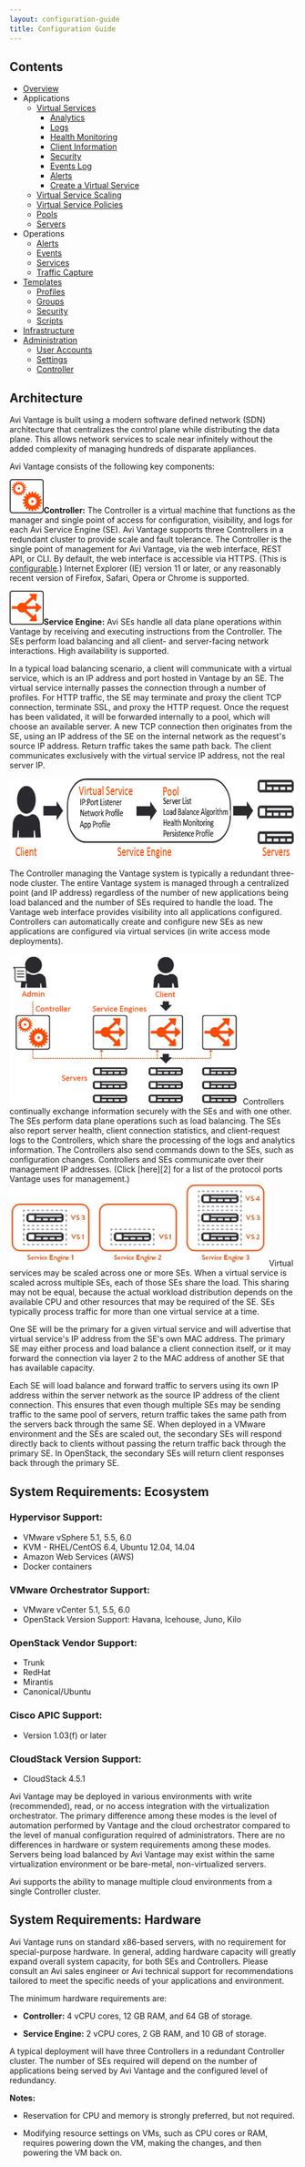 ```yaml
---
layout: configuration-guide
title: Configuration Guide
---
```


## Contents ##

* [Overview](#architecture)
* Applications
  * [Virtual Services](virtual-services)
    * [Analytics](virtual-service-analytics)
    * [Logs](virtual-service-logs)
    * [Health Monitoring](virtual-service-health-monitoring)
    * [Client Information](virtual-service-client-information)
    * [Security](virtual-service-security)
    * [Events Log](virtual-service-events-log)
    * [Alerts](virtual-service-alerts)
    * [Create a Virtual Service](virtual-service-create)
  * [Virtual Service Scaling](virtual-service-scaling)
  * [Virtual Service Policies](virtual-service-policies)
  * [Pools](apps-pools)
  * [Servers](apps-servers)
* Operations
  * [Alerts](ops-alerts)
  * [Events](ops-events)
  * [Services](ops-services)
  * [Traffic Capture](ops-traffic-capture)
* [Templates](templates)
  * [Profiles](templates-profiles)
  * [Groups](templates-groups)
  * [Security](templates-security)
  * [Scripts](templates-scripts)
* [Infrastructure](infrastructure)
* [Administration](administration)
  * [User Accounts](admin-user-accounts)
  * [Settings](admin-settings)
  * [Controller](admin-controller)


<a name="architecture"></a>

## Architecture ##

Avi Vantage is built using a modern software defined network (SDN) architecture that centralizes the control plane while distributing the data plane. This allows network services to scale near infinitely without the added complexity of managing hundreds of disparate appliances.

Avi Vantage consists of the following key components:

<img src="img/gears_orange.jpg" alt="Controller" width="60" height="60" class="alignleft size-full wp-image-1952" />**Controller:** The Controller is a virtual machine that functions as the manager and single point of access for configuration, visibility, and logs for each Avi Service Engine (SE). Avi Vantage supports three Controllers in a redundant cluster to provide scale and fault tolerance. The Controller is the single point of management for Avi Vantage, via the web interface, REST API, or CLI. By default, the web interface is accessible via HTTPS. (This is [configurable][1].) Internet Explorer (IE) version 11 or later, or any reasonably recent version of Firefox, Safari, Opera or Chrome is supported.

<img src="img/service_engine.jpg" alt="Service Engine" width="60" height="60" class="alignleft size-full wp-image-1954" />**Service Engine:** Avi SEs handle all data plane operations within Vantage by receiving and executing instructions from the Controller. The SEs perform load balancing and all client- and server-facing network interactions. High availability is supported.

In a typical load balancing scenario, a client will communicate with a virtual service, which is an IP address and port hosted in Vantage by an SE. The virtual service internally passes the connection through a number of profiles. For HTTP traffic, the SE may terminate and proxy the client TCP connection, terminate SSL, and proxy the HTTP request. Once the request has been validated, it will be forwarded internally to a pool, which will choose an available server. A new TCP connection then originates from the SE, using an IP address of the SE on the internal network as the request's source IP address. Return traffic takes the same path back. The client communicates exclusively with the virtual service IP address, not the real server IP.

<img src="img/architecture_1-1.jpg" alt="Architecture" width="746" height="142" class="alignnone size-full wp-image-1957" />

The Controller managing the Vantage system is typically a redundant three-node cluster. The entire Vantage system is managed through a centralized point (and IP address) regardless of the number of new applications being load balanced and the number of SEs required to handle the load. The Vantage web interface provides visibility into all applications configured. Controllers can automatically create and configure new SEs as new applications are configured via virtual services (in write access mode deployments).

<img src="img/architecture_2.jpg" alt="Architecture" width="406" height="265" class="alignright size-full wp-image-1960" />
Controllers continually exchange information securely with the SEs and with one other. The SEs perform data plane operations such as load balancing. The SEs also report server health, client connection statistics, and client-request logs to the Controllers, which share the processing of the logs and analytics information. The Controllers also send commands down to the SEs, such as configuration changes. Controllers and SEs communicate over their management IP addresses. (Click [here][2] for a list of the protocol ports Vantage uses for management.)

<img src="img/architecture_3.jpg" alt="Architecture 3" width="452" height="145" class="alignright size-full wp-image-1965" />
Virtual services may be scaled across one or more SEs. When a virtual service is scaled across multiple SEs, each of those SEs share the load. This sharing may not be equal, because the actual workload distribution depends on the available CPU and other resources that may be required of the SE. SEs typically process traffic for more than one virtual service at a time.

One SE will be the primary for a given virtual service and will advertise that virtual service's IP address from the SE's own MAC address. The primary SE may either process and load balance a client connection itself, or it may forward the connection via layer 2 to the MAC address of another SE that has available capacity.

Each SE will load balance and forward traffic to servers using its own IP address within the server network as the source IP address of the client connection. This ensures that even though multiple SEs may be sending traffic to the same pool of servers, return traffic takes the same path from the servers back through the same SE. When deployed in a VMware environment and the SEs are scaled out, the secondary SEs will respond directly back to clients without passing the return traffic back through the primary SE. In OpenStack, the secondary SEs will return client responses back through the primary SE.

## System Requirements: Ecosystem ##

### Hypervisor Support: ###

*   VMware vSphere 5.1, 5.5, 6.0
*   KVM - RHEL/CentOS 6.4, Ubuntu 12.04, 14.04
*   Amazon Web Services (AWS)
*   Docker containers

### VMware Orchestrator Support: ###

*   VMware vCenter 5.1, 5.5, 6.0
*   OpenStack Version Support: Havana, Icehouse, Juno, Kilo

### OpenStack Vendor Support: ###

*   Trunk
*   RedHat
*   Mirantis
*   Canonical/Ubuntu

### Cisco APIC Support: ###

*   Version 1.03(f) or later

### CloudStack Version Support: ###

*   CloudStack 4.5.1

Avi Vantage may be deployed in various environments with write (recommended), read, or no access integration with the virtualization orchestrator. The primary difference among these modes is the level of automation performed by Vantage and the cloud orchestrator compared to the level of manual configuration required of administrators. There are no differences in hardware or system requirements among these modes. Servers being load balanced by Avi Vantage may exist within the same virtualization environment or be bare-metal, non-virtualized servers.

Avi supports the ability to manage multiple cloud environments from a single Controller cluster.

## System Requirements: Hardware ##

Avi Vantage runs on standard x86-based servers, with no requirement for special-purpose hardware. In general, adding hardware capacity will greatly expand overall system capacity, for both SEs and Controllers. Please consult an Avi sales engineer or Avi technical support for recommendations tailored to meet the specific needs of your applications and environment.

The minimum hardware requirements are:

*   **Controller:** 4 vCPU cores, 12 GB RAM, and 64 GB of storage.

*   **Service Engine:** 2 vCPU cores, 2 GB RAM, and 10 GB of storage.

A typical deployment will have three Controllers in a redundant Controller cluster. The number of SEs required will depend on the number of applications being served by Avi Vantage and the configured level of redundancy.

**Notes:**

*   Reservation for CPU and memory is strongly preferred, but not required.

*   Modifying resource settings on VMs, such as CPU cores or RAM, requires powering down the VM, making the changes, and then powering the VM back on.

 [1]: http://kb.avinetworks.com/2015/11/25/redirect-http-to-https/
 [2]: http://kb.avinetworks.com/2016/02/02/protocol-ports-used-by-vantage-for-management-communication/
